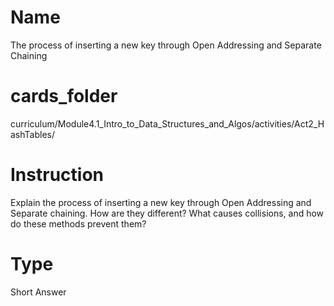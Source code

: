 # Name 
The process of inserting a new key through Open Addressing and Separate Chaining

# cards_folder
curriculum/Module4.1_Intro_to_Data_Structures_and_Algos/activities/Act2_HashTables/

 # Instruction 
 Explain the process of inserting a new key through Open Addressing and Separate chaining. How are they different? What causes collisions, and how do these methods prevent them?

 # Type 
 Short Answer 
